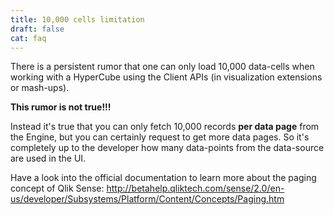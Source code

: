 ```yaml
---
title: 10,000 cells limitation
draft: false
cat: faq
---
```


There is a persistent rumor that one can only load 10,000 data-cells when working with a HyperCube using the Client APIs (in visualization extensions or mash-ups).

**This rumor is not true!!!**

Instead it's true that you can only fetch 10,000 records **per data page** from the Engine, but you can certainly request to get more data pages.
So it's completely up to the developer how many data-points from the data-source are used in the UI.

Have a look into the official documentation to learn more about the paging concept of Qlik Sense:
http://betahelp.qliktech.com/sense/2.0/en-us/developer/Subsystems/Platform/Content/Concepts/Paging.htm
